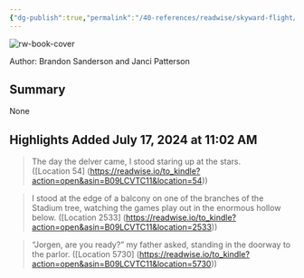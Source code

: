 ```yaml
---
{"dg-publish":true,"permalink":"/40-references/readwise/skyward-flight/","tags":["rw/books"]}
---
```



![rw-book-cover](https://m.media-amazon.com/images/I/91AOY6A8F2L._SY160.jpg)

  

Author: Brandon Sanderson and Janci Patterson

## Summary

None

## Highlights Added July 17, 2024 at 11:02 AM

> The day the delver came, I stood staring up at the stars. ([Location 54] (<https://readwise.io/to_kindle?action=open&asin=B09LCVTC11&location=54>))

> I stood at the edge of a balcony on one of the branches of the Stadium tree, watching the games play out in the enormous hollow below. ([Location 2533] (<https://readwise.io/to_kindle?action=open&asin=B09LCVTC11&location=2533>))

> “Jorgen, are you ready?” my father asked, standing in the doorway to the parlor. ([Location 5730] (<https://readwise.io/to_kindle?action=open&asin=B09LCVTC11&location=5730>))
